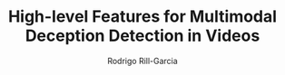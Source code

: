 ---
paperId: 36
author: Rodrigo Rill-Garcia
publicationauthor: Rill-Garcia, R.
title: High-level Features for Multimodal Deception Detection in Videos
pdf: --
poster: Oral_Rodrigo_RillGarcia
alt: --
type: Oral
topic: Deep Learning
subtopic: Machine Learning
link: 
conference: icml
year: 2019
tags: icml-2019-op-np
location: California, USA
---